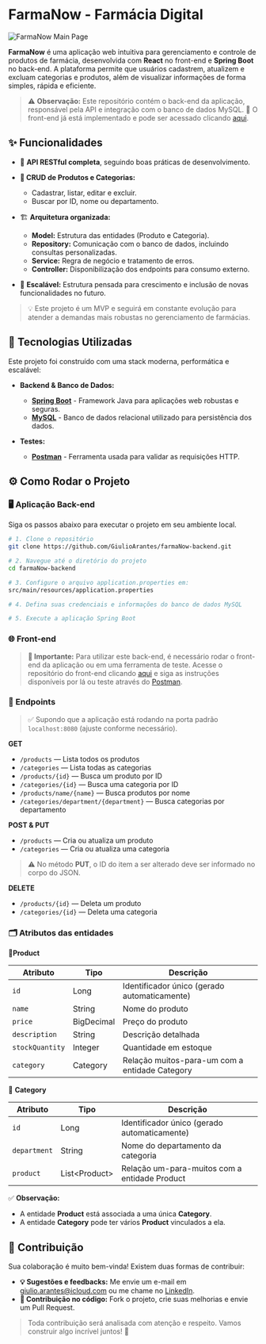 # FarmaNow - Farmácia Digital

![FarmaNow Main Page](https://i.postimg.cc/SxrWPh4Y/FarmaNow.png)

**FarmaNow** é uma aplicação web intuitiva para gerenciamento e controle de produtos de farmácia, desenvolvida com **React** no front-end e **Spring Boot** no back-end. A plataforma permite que usuários cadastrem, atualizem e excluam categorias e produtos, além de visualizar informações de forma simples, rápida e eficiente.
>⚠️ **Observação:** Este repositório contém o back-end da aplicação, responsável pela API e integração com o banco de dados MySQL.
>🔗 O front-end já está implementado e pode ser acessado clicando [aqui](https://github.com/GiulioArantes/farmanow).

## ✨ Funcionalidades

* 🔗 **API RESTful completa**, seguindo boas práticas de desenvolvimento.
* **🔎 CRUD de Produtos e Categorias:**
    * Cadastrar, listar, editar e excluir.
    * Buscar por ID, nome ou departamento.

*  🏗️ **Arquitetura organizada:**
    * **Model:** Estrutura das entidades (Produto e Categoria).
    * **Repository:** Comunicação com o banco de dados, incluindo consultas personalizadas.
    * **Service:** Regra de negócio e tratamento de erros.
    * **Controller:** Disponibilização dos endpoints para consumo externo.
*  🚀 **Escalável:** Estrutura pensada para crescimento e inclusão de novas funcionalidades no futuro.
> 💡 Este projeto é um MVP e seguirá em constante evolução para atender a demandas mais robustas no gerenciamento de farmácias.

## 🚀 Tecnologias Utilizadas

Este projeto foi construído com uma stack moderna, performática e escalável:

* **Backend & Banco de Dados:**
    * [**Spring Boot**](https://spring.io/projects/spring-boot) - Framework Java para aplicações web robustas e seguras.
    * [**MySQL**](https://www.mysql.com/) - Banco de dados relacional utilizado para persistência dos dados.

* **Testes:**
    * [**Postman**](https://www.postman.com/) - Ferramenta usada para validar as requisições HTTP.

## ⚙️ Como Rodar o Projeto

### 🖥️ Aplicação Back-end

Siga os passos abaixo para executar o projeto em seu ambiente local.

```bash
# 1. Clone o repositório
git clone https://github.com/GiulioArantes/farmaNow-backend.git

# 2. Navegue até o diretório do projeto
cd farmaNow-backend

# 3. Configure o arquivo application.properties em:
src/main/resources/application.properties

# 4. Defina suas credenciais e informações do banco de dados MySQL

# 5. Execute a aplicação Spring Boot
```

### 🌐 Front-end

> **🔗 Importante:** Para utilizar este back-end, é necessário rodar o front-end da aplicação ou em uma ferramenta de teste.
> Acesse o repositório do front-end clicando [aqui](https://github.com/GiulioArantes/farmanow) e siga as instruções disponíveis por lá ou teste através do [Postman](https://www.postman.com/).

### 🔗 Endpoints

> ✅ Supondo que a aplicação está rodando na porta padrão `localhost:8080` (ajuste conforme necessário).

**GET**
* `/products` — Lista todos os produtos
* `/categories` — Lista todas as categorias
* `/products/{id}` — Busca um produto por ID
* `/categories/{id}` — Busca uma categoria por ID
* `/products/name/{name}` — Busca produtos por nome
* `/categories/department/{department}` — Busca categorias por departamento

**POST & PUT**
*  `/products` — Cria ou atualiza um produto
*  `/categories` — Cria ou atualiza uma categoria

> ⚠️ No método **PUT**, o ID do item a ser alterado deve ser informado no corpo do JSON.

**DELETE**
* `/products/{id}` — Deleta um produto
* `/categories/{id}` — Deleta uma categoria

### 🗂️ Atributos das entidades

🔹**Product**

| Atributo        | Tipo       | Descrição                                      |
| --------------- | ---------- | ---------------------------------------------- |
| `id`            | Long       | Identificador único (gerado automaticamente)   |
| `name`          | String     | Nome do produto                                |
| `price`         | BigDecimal | Preço do produto                               |
| `description`   | String     | Descrição detalhada                            |
| `stockQuantity` | Integer    | Quantidade em estoque                          |
| `category`      | Category   | Relação muitos-para-um com a entidade Category |

🔸 **Category**

| Atributo     | Tipo           | Descrição                                     |
| ------------ | -------------- | --------------------------------------------- |
| `id`         | Long           | Identificador único (gerado automaticamente)  |
| `department` | String         | Nome do departamento da categoria             |
| `product`    | List\<Product> | Relação um-para-muitos com a entidade Product |

✅ **Observação:**
* A entidade **Product** está associada a uma única **Category**.
* A entidade **Category** pode ter vários **Product** vinculados a ela.

## 🤝 Contribuição

Sua colaboração é muito bem-vinda! Existem duas formas de contribuir:

* **💡 Sugestões e feedbacks:** Me envie um e-mail em [giulio.arantes@icloud.com](giulio.arantes@icloud.com) ou me chame no [LinkedIn](https://www.linkedin.com/in/giulio-arantes/).
* **🔧 Contribuição no código:** Fork o projeto, crie suas melhorias e envie um Pull Request.

> Toda contribuição será analisada com atenção e respeito. Vamos construir algo incrível juntos! 💙
